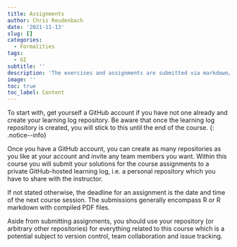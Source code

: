 ```yaml
---
title: Assignments
author: Chris Reudenbach
date: '2021-11-13'
slug: []
categories:
  - Formalities
tags:
  - GI
subtitle: ''
description: 'The exercises and assignments are submitted via markdown/rmarkdown files and PDF documents created from them in a private Github repository.'
image: ''
toc: true
toc_label: Content
---
```


To start with, get yourself a GitHub account if you have not one already and create your learning log repository. Be aware that once the learning log repository is created, you will stick to this until the end of the course.
{: .notice--info}


Once you have a GitHub account, you can create as many repositories as you like at your account and invite any team members you want. 
Within this course you will submit your solutions for the course assignments to a private GitHub-hosted learning log, i.e. a   personal repository which you have to share with the instructor. 

If not stated otherwise, the deadline for an assignment is the date and time of the next course session. The submissions generally encompass R or R markdown with compiled PDF files.


Aside from submitting assignments, you should use your repository (or arbitrary other repositories) for everything related to this course which is a potential subject to version control, team collaboration and issue tracking.
